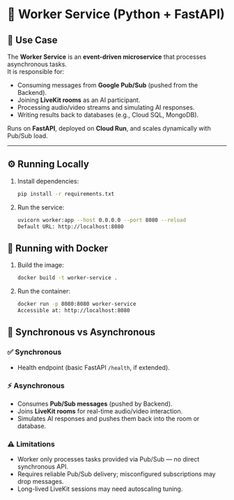 # 🤖 Worker Service (Python + FastAPI)

## 📌 Use Case
The **Worker Service** is an **event-driven microservice** that processes asynchronous tasks.  
It is responsible for:
- Consuming messages from **Google Pub/Sub** (pushed from the Backend).  
- Joining **LiveKit rooms** as an AI participant.  
- Processing audio/video streams and simulating AI responses.  
- Writing results back to databases (e.g., Cloud SQL, MongoDB).  

Runs on **FastAPI**, deployed on **Cloud Run**, and scales dynamically with Pub/Sub load.

---

## ⚙️ Running Locally

1. Install dependencies:
   ```bash
   pip install -r requirements.txt

2. Run the service:
   ```bash
   uvicorn worker:app --host 0.0.0.0 --port 8080 --reload
   Default URL: http://localhost:8080
## 🐳 Running with Docker
1. Build the image:
   ```bash
   docker build -t worker-service .
2. Run the container:
   ```bash
   docker run -p 8080:8080 worker-service
   Accessible at: http://localhost:8080


## 🔄 Synchronous vs Asynchronous

### ✅ Synchronous
- Health endpoint (basic FastAPI `/health`, if extended).  

### ⚡ Asynchronous
- Consumes **Pub/Sub messages** (pushed by Backend).  
- Joins **LiveKit rooms** for real-time audio/video interaction.  
- Simulates AI responses and pushes them back into the room or database.  

### ⚠️ Limitations
- Worker only processes tasks provided via Pub/Sub — no direct synchronous API.  
- Requires reliable Pub/Sub delivery; misconfigured subscriptions may drop messages.  
- Long-lived LiveKit sessions may need autoscaling tuning.  


